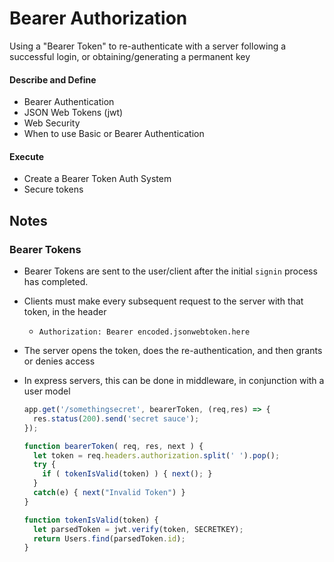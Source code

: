 # Bearer Authorization

Using a "Bearer Token" to re-authenticate with a server following a successful login, or obtaining/generating a permanent key


#### Describe and Define

- Bearer Authentication
- JSON Web Tokens (jwt)
- Web Security
- When to use Basic or Bearer Authentication

#### Execute

- Create a Bearer Token Auth System
- Secure tokens

## Notes

### Bearer Tokens

- Bearer Tokens are sent to the user/client after the initial `signin` process has completed.
- Clients must make every subsequent request to the server with that token, in the header
  - `Authorization: Bearer encoded.jsonwebtoken.here`
- The server opens the token, does the re-authentication, and then grants or denies access
- In express servers, this can be done in middleware, in conjunction with a user model

  ```javascript
  app.get('/somethingsecret', bearerToken, (req,res) => {
    res.status(200).send('secret sauce');
  });

  function bearerToken( req, res, next ) {
    let token = req.headers.authorization.split(' ').pop();
    try {
      if ( tokenIsValid(token) ) { next(); }
    }
    catch(e) { next("Invalid Token") }
  }

  function tokenIsValid(token) {
    let parsedToken = jwt.verify(token, SECRETKEY);
    return Users.find(parsedToken.id);
  }
  ```